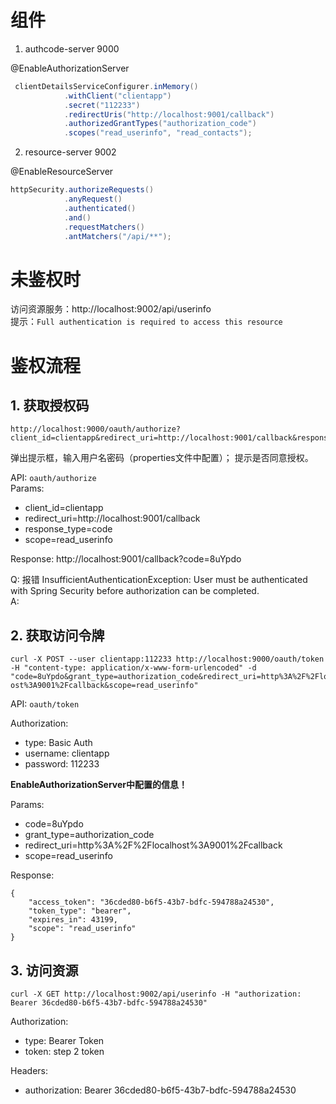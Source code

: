 
# 组件
1. authcode-server 9000

@EnableAuthorizationServer

```java
 clientDetailsServiceConfigurer.inMemory()
            .withClient("clientapp")
            .secret("112233")
            .redirectUris("http://localhost:9001/callback")
            .authorizedGrantTypes("authorization_code")
            .scopes("read_userinfo", "read_contacts");
```

2. resource-server 9002

@EnableResourceServer

```java
httpSecurity.authorizeRequests()
            .anyRequest()
            .authenticated()
            .and()
            .requestMatchers()
            .antMatchers("/api/**");
```

# 未鉴权时
访问资源服务：http://localhost:9002/api/userinfo  
提示：`Full authentication is required to access this resource`


# 鉴权流程
## 1. 获取授权码

```
http://localhost:9000/oauth/authorize?client_id=clientapp&redirect_uri=http://localhost:9001/callback&response_type=code&scope=read_userinfo
```

弹出提示框，输入用户名密码（properties文件中配置）；
提示是否同意授权。

API: `oauth/authorize`  
Params:
- client_id=clientapp
- redirect_uri=http://localhost:9001/callback
- response_type=code
- scope=read_userinfo

Response:
http://localhost:9001/callback?code=8uYpdo

Q: 报错 InsufficientAuthenticationException: User must be authenticated with Spring Security before authorization can be completed.  
A:


## 2. 获取访问令牌
```
curl -X POST --user clientapp:112233 http://localhost:9000/oauth/token -H "content-type: application/x-www-form-urlencoded" -d "code=8uYpdo&grant_type=authorization_code&redirect_uri=http%3A%2F%2Flocalh ost%3A9001%2Fcallback&scope=read_userinfo"
```


API: `oauth/token`

Authorization:
- type: Basic Auth
- username: clientapp
- password: 112233  

**EnableAuthorizationServer中配置的信息！**


Params: 
- code=8uYpdo
- grant_type=authorization_code
- redirect_uri=http%3A%2F%2Flocalhost%3A9001%2Fcallback
- scope=read_userinfo

Response:
```
{
    "access_token": "36cded80-b6f5-43b7-bdfc-594788a24530",
    "token_type": "bearer",
    "expires_in": 43199,
    "scope": "read_userinfo"
}
```

## 3. 访问资源
```
curl -X GET http://localhost:9002/api/userinfo -H "authorization: Bearer 36cded80-b6f5-43b7-bdfc-594788a24530"
```

Authorization:
- type: Bearer Token
- token: step 2 token

Headers:
- authorization: Bearer 36cded80-b6f5-43b7-bdfc-594788a24530